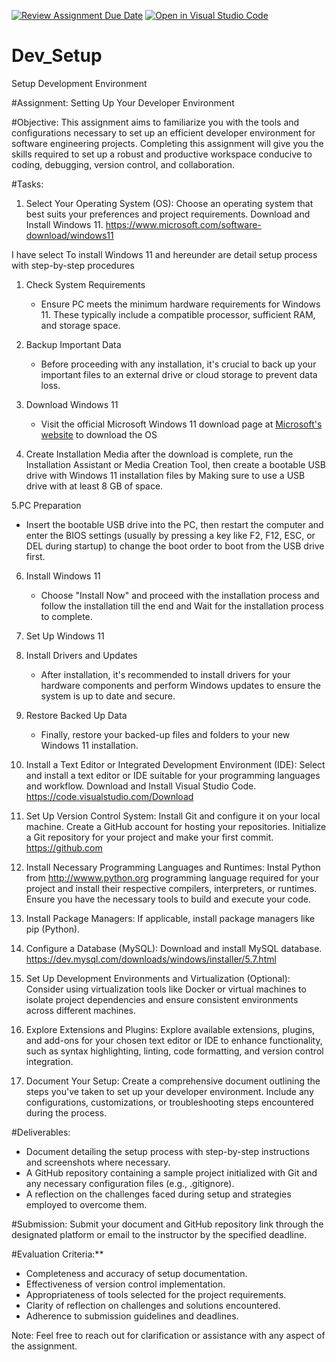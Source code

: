 [![Review Assignment Due Date](https://classroom.github.com/assets/deadline-readme-button-22041afd0340ce965d47ae6ef1cefeee28c7c493a6346c4f15d667ab976d596c.svg)](https://classroom.github.com/a/vbnbTt5m)
[![Open in Visual Studio Code](https://classroom.github.com/assets/open-in-vscode-2e0aaae1b6195c2367325f4f02e2d04e9abb55f0b24a779b69b11b9e10269abc.svg)](https://classroom.github.com/online_ide?assignment_repo_id=15275944&assignment_repo_type=AssignmentRepo)
# Dev_Setup
Setup Development Environment

#Assignment: Setting Up Your Developer Environment

#Objective:
This assignment aims to familiarize you with the tools and configurations necessary to set up an efficient developer environment for software engineering projects. Completing this assignment will give you the skills required to set up a robust and productive workspace conducive to coding, debugging, version control, and collaboration.

#Tasks:

1. Select Your Operating System (OS):
   Choose an operating system that best suits your preferences and project requirements. Download and Install Windows 11. https://www.microsoft.com/software-download/windows11

  I have select To install Windows 11 and hereunder are detail setup process with step-by-step procedures
1. Check System Requirements
   - Ensure PC meets the minimum hardware requirements for Windows 11. These typically include a compatible processor, sufficient RAM, and storage space.
2. Backup Important Data
   - Before proceeding with any installation, it's crucial to back up your important files to an external drive or cloud storage to prevent data loss.

3. Download Windows 11
   - Visit the official Microsoft Windows 11 download page at [Microsoft's website](https://www.microsoft.com/software-download/windows11) to download the OS

4. Create Installation Media after the download is complete, run the Installation Assistant or Media Creation Tool, then create a bootable USB drive with Windows 11 installation files by Making  sure to use a USB drive with at least 8 GB of space.

5.PC Preparation
   - Insert the bootable USB drive into the PC, then restart the computer and enter the BIOS settings (usually by pressing a key like F2, F12, ESC, or DEL during startup) to change the boot order to boot from the USB drive first.
6. Install Windows 11
   - Choose "Install Now" and proceed with the installation process and follow the installation till the end and Wait for the installation process to complete.
7. Set Up Windows 11
8. Install Drivers and Updates
    - After installation, it's recommended to install drivers for your hardware components and perform Windows updates to ensure the system is up to date and secure.

9. Restore Backed Up Data
    - Finally, restore your backed-up files and folders to your new Windows 11 installation.

3. Install a Text Editor or Integrated Development Environment (IDE):
   Select and install a text editor or IDE suitable for your programming languages and workflow. Download and Install Visual Studio Code. https://code.visualstudio.com/Download
4. Set Up Version Control System:
   Install Git and configure it on your local machine. Create a GitHub account for hosting your repositories. Initialize a Git repository for your project and make your first commit. https://github.com

5. Install Necessary Programming Languages and Runtimes:
  Instal Python from http://wwww.python.org programming language required for your project and install their respective compilers, interpreters, or runtimes. Ensure you have the necessary tools to build and execute your code.

6. Install Package Managers:
   If applicable, install package managers like pip (Python).

7. Configure a Database (MySQL):
   Download and install MySQL database. https://dev.mysql.com/downloads/windows/installer/5.7.html

8. Set Up Development Environments and Virtualization (Optional):
   Consider using virtualization tools like Docker or virtual machines to isolate project dependencies and ensure consistent environments across different machines.

9. Explore Extensions and Plugins:
   Explore available extensions, plugins, and add-ons for your chosen text editor or IDE to enhance functionality, such as syntax highlighting, linting, code formatting, and version control integration.

10. Document Your Setup:
    Create a comprehensive document outlining the steps you've taken to set up your developer environment. Include any configurations, customizations, or troubleshooting steps encountered during the process. 

#Deliverables:
- Document detailing the setup process with step-by-step instructions and screenshots where necessary.
- A GitHub repository containing a sample project initialized with Git and any necessary configuration files (e.g., .gitignore).
- A reflection on the challenges faced during setup and strategies employed to overcome them.

#Submission:
Submit your document and GitHub repository link through the designated platform or email to the instructor by the specified deadline.

#Evaluation Criteria:**
- Completeness and accuracy of setup documentation.
- Effectiveness of version control implementation.
- Appropriateness of tools selected for the project requirements.
- Clarity of reflection on challenges and solutions encountered.
- Adherence to submission guidelines and deadlines.

Note: Feel free to reach out for clarification or assistance with any aspect of the assignment.
